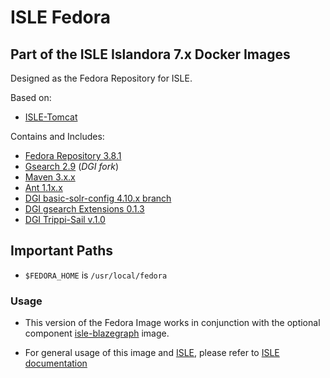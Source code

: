 # ISLE Fedora

## Part of the ISLE Islandora 7.x Docker Images
Designed as the Fedora Repository for ISLE.

Based on:  
* [ISLE-Tomcat](https://github.com/Islandora-Collaboration-Group/isle-tomcat)

Contains and Includes:
* [Fedora Repository 3.8.1](https://duraspace.org/fedora/)
* [Gsearch 2.9](https://github.com/discoverygarden/gsearch.git) (_DGI fork_)
* [Maven 3.x.x](https://maven.apache.org/)
* [Ant 1.1x.x](https://ant.apache.org/)
* [DGI basic-solr-config 4.10.x branch](https://github.com/discoverygarden/basic-solr-config/tree/4.10.x)
* [DGI gsearch Extensions 0.1.3](https://github.com/discoverygarden/dgi_gsearch_extensions.git)
* [DGI Trippi-Sail v.1.0](https://github.com/discoverygarden/trippi-sail)

## Important Paths
* `$FEDORA_HOME` is `/usr/local/fedora`

### Usage
- This version of the Fedora Image works in conjunction with the optional component [isle-blazegraph](https://github.com/Islandora-Collaboration-Group/isle-blazegraph) image.
* For general usage of this image and [ISLE](https://github.com/Islandora-Collaboration-Group/ISLE), please refer to [ISLE documentation](https://islandora-collaboration-group.github.io/ISLE/)
